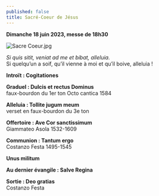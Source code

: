 ```yaml
---
published: false
title: Sacré-Coeur de Jésus
---
```

**Dimanche 18 juin 2023, messe de 18h30**

![Sacre Coeur.jpg]({{site.baseurl}}/images/Sacre%20Coeur.jpg)

*Si quis sitit, veniat ad me et bibat, alleluia.*  
Si quelqu’un a soif, qu’il vienne à moi et qu’il boive, alleluia !

**Introït : Cogitationes**

**Graduel : Dulcis et rectus Dominus**  
faux-bourdon du 1er ton Octo cantica 1584

**Alleluia : Tollite jugum meum**  
verset en faux-bourdon du 3e ton

**Offertoire : Ave Cor sanctissimum**  
Giammateo Asola 1532-1609

**Communion : Tantum ergo**  
Costanzo Festa 1495-1545

**Unus militum**

**Au dernier évangile : Salve Regina**  

**Sortie : Deo gratias**  
Costanzo Festa